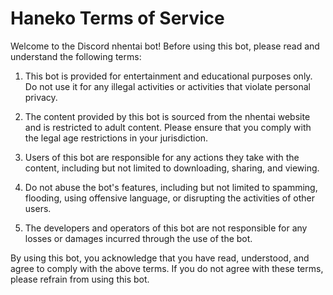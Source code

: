 # Haneko Terms of Service

Welcome to the Discord nhentai bot! Before using this bot, please read and understand the following terms:

1. This bot is provided for entertainment and educational purposes only. Do not use it for any illegal activities or activities that violate personal privacy.

2. The content provided by this bot is sourced from the nhentai website and is restricted to adult content. Please ensure that you comply with the legal age restrictions in your jurisdiction.

3. Users of this bot are responsible for any actions they take with the content, including but not limited to downloading, sharing, and viewing.

4. Do not abuse the bot's features, including but not limited to spamming, flooding, using offensive language, or disrupting the activities of other users.

5. The developers and operators of this bot are not responsible for any losses or damages incurred through the use of the bot.

By using this bot, you acknowledge that you have read, understood, and agree to comply with the above terms. If you do not agree with these terms, please refrain from using this bot.
